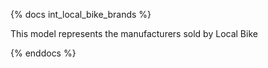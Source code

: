 {% docs int_local_bike_brands %}

This model represents the manufacturers sold by Local Bike

{% enddocs %}